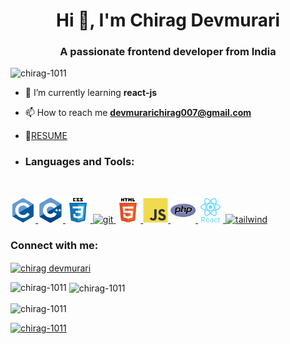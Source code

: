 <h1 align="center">Hi 👋, I'm Chirag Devmurari</h1>
<h3 align="center">A passionate frontend developer from India</h3>

<p align="left"> <img src="https://komarev.com/ghpvc/?username=chirag-1011&label=Profile%20views&color=0e75b6&style=flat" alt="chirag-1011" /> </p>

- 🌱 I’m currently learning **react-js**

- 📫 How to reach me **devmurarichirag007@gmail.com**

- 📄<a href="https://drive.google.com/file/d/101EZo1N6ew5ZTc5jJA_9P-KIi0SB6S6C/view?usp=sharing](https://drive.google.com/file/d/101EZo1N6ew5ZTc5jJA_9P-KIi0SB6S6C/view?usp=sharing" target="_blank" style={color⚪}>RESUME</a>

- <h3 align="left">Languages and Tools:</h3> <br>
<p align="left"> <a href="https://www.cprogramming.com/" target="_blank" rel="noreferrer"> <img src="https://raw.githubusercontent.com/devicons/devicon/master/icons/c/c-original.svg" alt="c" width="40" height="40"/> </a> <a href="https://www.w3schools.com/cpp/" target="_blank" rel="noreferrer"> <img src="https://raw.githubusercontent.com/devicons/devicon/master/icons/cplusplus/cplusplus-original.svg" alt="cplusplus" width="40" height="40"/> </a> <a href="https://www.w3schools.com/css/" target="_blank" rel="noreferrer"> <img src="https://raw.githubusercontent.com/devicons/devicon/master/icons/css3/css3-original-wordmark.svg" alt="css3" width="40" height="40"/> </a> <a href="https://git-scm.com/" target="_blank" rel="noreferrer"> <img src="https://www.vectorlogo.zone/logos/git-scm/git-scm-icon.svg" alt="git" width="40" height="40"/> </a> <a href="https://www.w3.org/html/" target="_blank" rel="noreferrer"> <img src="https://raw.githubusercontent.com/devicons/devicon/master/icons/html5/html5-original-wordmark.svg" alt="html5" width="40" height="40"/> </a> <a href="https://developer.mozilla.org/en-US/docs/Web/JavaScript" target="_blank" rel="noreferrer"> <img src="https://raw.githubusercontent.com/devicons/devicon/master/icons/javascript/javascript-original.svg" alt="javascript" width="40" height="40"/> </a> <a href="https://www.php.net" target="_blank" rel="noreferrer"> <img src="https://raw.githubusercontent.com/devicons/devicon/master/icons/php/php-original.svg" alt="php" width="40" height="40"/> </a> <a href="https://reactjs.org/" target="_blank" rel="noreferrer"> <img src="https://raw.githubusercontent.com/devicons/devicon/master/icons/react/react-original-wordmark.svg" alt="react" width="40" height="40"/> </a> <a href="https://tailwindcss.com/" target="_blank" rel="noreferrer"> <img src="https://www.vectorlogo.zone/logos/tailwindcss/tailwindcss-icon.svg" alt="tailwind" width="40" height="40"/> </a> </p>

<h3 align="left">Connect with me:</h3>
<p align="left">
<a href="https://linkedin.com/in/chirag devmurari" target="blank"><img align="center" src="https://raw.githubusercontent.com/rahuldkjain/github-profile-readme-generator/master/src/images/icons/Social/linked-in-alt.svg" alt="chirag devmurari" height="30" width="40" /></a>
</p>

<p><img align="left" src="https://github-readme-stats.vercel.app/api/top-langs?username=chirag-1011&show_icons=true&locale=en&layout=compact" alt="chirag-1011" /></p>

<p>&nbsp;<img align="center" src="https://github-readme-stats.vercel.app/api?username=chirag-1011&show_icons=true&locale=en" alt="chirag-1011" /></p>

<p><img align="center" src="https://github-readme-streak-stats.herokuapp.com/?user=chirag-1011&" alt="chirag-1011" /></p>

<p align="left"> <a href="https://github.com/ryo-ma/github-profile-trophy"><img src="https://github-profile-trophy.vercel.app/?username=chirag-1011" alt="chirag-1011" /></a> </p>



